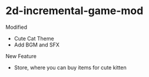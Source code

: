 # 2d-incremental-game-mod

Modified
- Cute Cat Theme
- Add BGM and SFX

New Feature
- Store, where you can buy items for cute kitten
